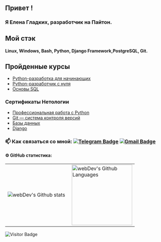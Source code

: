 ## Привет !
### Я Елена Гладких, разработчик на Пайтон.

## Мой стэк
#### Linux, Windows, Bash, Python, Django Framework,PostgreSQL, Git.


## Пройденные курсы
 - [Python-разработка для начинающих](https://netology.ru/backend/api/user/programs/25523/pdf_certificate)
 - [Python-разработчик с нуля](https://netology.ru/backend/api/user/programs/27176/pdf_certificate)
 - [Основы SQL](https://netology.ru/backend/api/user/programs/27904/pdf_certificate)
 

### Сертификаты Нетологии

  * [Профессиональная работа с Python](https://netology.ru/backend/api/user/programs/29956/pdf_certificate)
  * [Git — система контроля версий](https://netology.ru/backend/api/user/programs/27308/pdf_certificate)
  * [Базы данных](https://netology.ru/backend/api/user/programs/29949/pdf_certificate)
  * [Django](https://netology.ru/backend/api/user/programs/29808/pdf_certificate)
 

### :mailbox: Как связаться со мной: [![Telegram Badge](https://img.shields.io/badge/-ElenaGladkih-blue?style=flat&logo=Telegram&logoColor=white)](https://t.me/Glhelena) [![Gmail Badge](https://img.shields.io/badge/-Gmail-red?style=flat&logo=Gmail&logoColor=white)](mailto:gladkihelena0110@gmail.com)


#### ⚙️ GitHub статистика:

<table>
  <tr>
    <td>
      <img align="left" src="http://github-readme-streak-stats.herokuapp.com?user=Elena20221&theme=dark&background=000000" alt="webDev's Github stats" />
    </td>
    <td>
      <img height="195px" align="right" alt="webDev's Github Languages" src="https://github-readme-stats-sigma-five.vercel.app/api/top-langs/?username=Elena20221&layout=compact&theme=vision-friendly-dark" />
    </td>
  </tr>
</table>

![Visitor Badge](https://visitor-badge.laobi.icu/badge?page_id=Elena20221)
